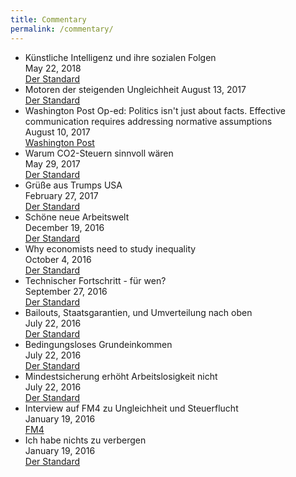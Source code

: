 ```yaml
---
title: Commentary
permalink: /commentary/
---
```



* Künstliche Intelligenz und ihre sozialen Folgen  
  May 22, 2018  
  [Der Standard](https://derstandard.at/2000080183461/Wie-fair-ist-die-Zuckerberg-Maschine)
* Motoren der steigenden Ungleichheit
  August 13, 2017  
  [Der Standard](http://derstandard.at/2000062619018/Die-Motoren-der-steigenden-Ungleichheit) 
* Washington Post Op-ed: Politics isn't just about facts. Effective communication requires addressing normative assumptions  
  August 10, 2017  
  [Washington Post](https://www.washingtonpost.com/news/posteverything/wp/2017/08/10/liberals-are-terrible-at-arguing-with-conservatives-heres-how-they-can-get-better/) 
* Warum CO2-Steuern sinnvoll wären  
  May 29, 2017  
  [Der Standard](http://derstandard.at/2000058308640/Erderwaermung-warumCO2-Steuern-sinnvoll-waeren) 
* Grüße aus Trumps USA  
  February 27, 2017  
  [Der Standard](http://derstandard.at/2000053111562/Gruesse-aus-Trumps-USA)
* Schöne neue Arbeitswelt  
  December 19, 2016  
  [Der Standard](http://derstandard.at/2000049509211/Schoene-neue-Arbeitswelt)
* Why economists need to study inequality  
  October 4, 2016  
  [Der Standard](http://items.ssrc.org/normative-individualism-and-research-on-inequality/)
* Technischer Fortschritt - für wen?  
  September 27, 2016  
  [Der Standard](http://derstandard.at/2000044956439/Technischer-Fortschritt-fuer-wen)
* Bailouts, Staatsgarantien, und Umverteilung nach oben  
  July 22, 2016  
  [Der Standard](http://derstandard.at/2000041543691/Die-verschwiegene-Umverteilung-nach-oben)
* Bedingungsloses Grundeinkommen  
  July 22, 2016  
  [Der Standard](http://derstandard.at/2000038998237/Bedingungsloses-Grundeinkommen-Notwendigkeit-Utopie-oder-Verschwoerung)
* Mindestsicherung erhöht Arbeitslosigkeit nicht  
  July 22, 2016  
  [Der Standard](http://derstandard.at/2000031656483/Warum-Mindestsicherung-Arbeitslosigkeit-nicht-erhoeht)
* Interview auf FM4 zu Ungleichheit und Steuerflucht  
  January 19, 2016  
  [FM4](http://fm4.orf.at/player/20160118/CO/181415)
* Ich habe nichts zu verbergen  
  January 19, 2016  
  [Der Standard](http://derstandard.at/2000029197395/Datenschutz-Ich-habe-nichts-zu-verbergen)

